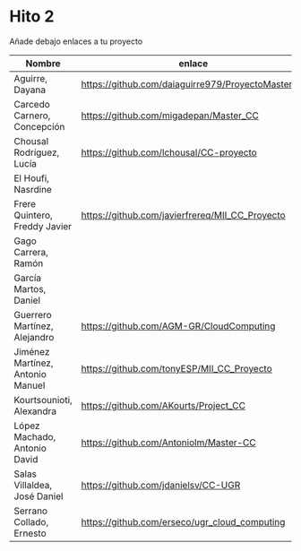 # Hito 2

Añade debajo enlaces a tu proyecto

| Nombre                           |  enlace  | version | Comprobado | 
|----------------------------------|----------|---------| ---------- |
| Aguirre, Dayana                  |https://github.com/daiaguirre979/ProyectoMasterCC  |7 |
| Carcedo Carnero, Concepción      | https://github.com/migadepan/Master_CC | 1 | :white_check_mark: tonyESP |
| Chousal Rodríguez, Lucía         | https://github.com/lchousal/CC-proyecto |1 | :white_check_mark: daiaguirre979 :white_check_mark: AKourts
| El Houfi, Nasrdine               |  | |
| Frere Quintero, Freddy Javier    | https://github.com/javierfrereq/MII_CC_Proyecto | 1 |
| Gago Carrera, Ramón              |  | |
| García Martos, Daniel            |  | |
| Guerrero Martínez, Alejandro     | https://github.com/AGM-GR/CloudComputing | 1 | :white_check_mark: erseco |
| Jiménez Martínez, Antonio Manuel | https://github.com/tonyESP/MII_CC_Proyecto | 15 | :white_check_mark: Migadepan |
| Kourtsounioti, Alexandra         | https://github.com/AKourts/Project_CC | 1 | :white_check_mark: lchousal |
| López Machado, Antonio David     | https://github.com/Antoniolm/Master-CC | 1 | :white_check_mark: jdanielsv |
| Salas Villaldea, José Daniel     | https://github.com/jdanielsv/CC-UGR | 1 |
| Serrano Collado, Ernesto         | https://github.com/erseco/ugr_cloud_computing | 1 | :white_check_mark: Antoniolm |




